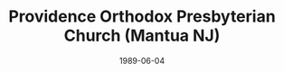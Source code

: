 ---
date: &id001 1989-06-04
end_date: null
location:
  address: 230 Shadow Pl.
  city: Mantua
  state: NJ
minister:
- end: 1999-01-01
  name: Alan Strange
  start: 1990-01-01
  type: Pastor
- end: 2014-01-01
  name: Claude D. DePrine III
  start: 2001-01-01
  type: Pastor
- end: null
  name: Carl McDaniel, Jr.
  start: 2014-01-01
  type: Pastor
ministers:
- Alan Strange
- Claude D. DePrine III
- Carl McDaniel, Jr.
name: Providence Orthodox Presbyterian Church
names:
- end: null
  name: Providence Orthodox Presbyterian Church
  start: 1989-06-04
origination_date: *id001
raw_data: "NEW JERSEY Mantua\nProvidence Orthodox Presbyterian Church  (June 4, 1989\u2013\
  \ )\n(formerly Cross Keys Fellowship Presbyterian Church, Turnersville)\n230 Shadow\
  \ Pl.\nPastors: Alan Strange, 1990\u201399\nClaude D. DePrine III, 2001\u201314\n\
  Carl McDaniel, Jr., 2014\u2013"
received_from: null
states:
- NJ
status:
  active: true
  end_date: null
  reason: null
  received_from: null
  withdrawal_to: null
title: Providence Orthodox Presbyterian Church (Mantua NJ)
year_established:
- 1989

---